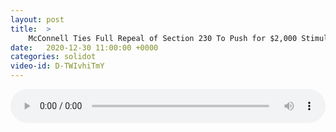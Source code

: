 ```yaml
---
layout: post
title:  >
    McConnell Ties Full Repeal of Section 230 To Push for $2,000 Stimulus Checks
date:   2020-12-30 11:00:00 +0000
categories: solidot
video-id: D-TWIvhiTmY
---
```


<audio src="/assets/e1f0c7384bf8985316f37d3aa78df5e4.mp3" style="width: 100%;" controls></audio>

